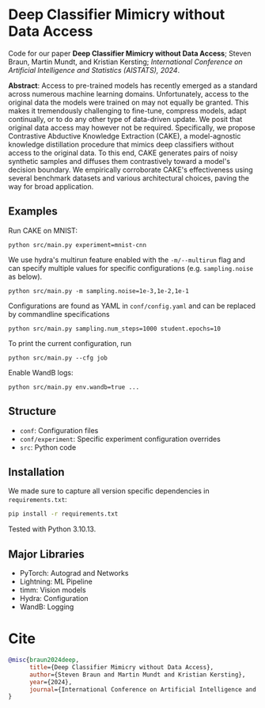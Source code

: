 # Deep Classifier Mimicry without Data Access

Code for our paper **Deep Classifier Mimicry without Data Access**; Steven Braun, Martin Mundt, and Kristian Kersting; _International Conference on Artificial Intelligence and Statistics (AISTATS), 2024_.

**Abstract**:
Access to pre-trained models has recently emerged as a standard across numerous machine learning domains. Unfortunately, access to the original data the models were trained on may not equally be granted. This makes it tremendously challenging to fine-tune, compress models, adapt continually, or to do any other type of data-driven update. We posit that original data access may however not be required. Specifically, we propose Contrastive Abductive Knowledge Extraction (CAKE), a model-agnostic knowledge distillation procedure that mimics deep classifiers without access to the original data. To this end, CAKE generates pairs of noisy synthetic samples and diffuses them contrastively toward a model's decision boundary. We empirically corroborate CAKE's effectiveness using several benchmark datasets and various architectural choices, paving the way for broad application. 

## Examples
Run CAKE on MNIST:
```shell
python src/main.py experiment=mnist-cnn
```

We use hydra's multirun feature enabled with the `-m/--multirun` flag and can specify multiple values for specific
configurations (e.g. `sampling.noise` as below). 

```shell
python src/main.py -m sampling.noise=1e-3,1e-2,1e-1
```

Configurations are found as YAML in `conf/config.yaml` and can be replaced by commandline specifications
```shell
python src/main.py sampling.num_steps=1000 student.epochs=10
```

To print the current configuration, run
```shell
python src/main.py --cfg job
```

Enable WandB logs:
```shell
python src/main.py env.wandb=true ...
```


## Structure
- `conf`: Configuration files
- `conf/experiment`: Specific experiment configuration overrides
- `src`: Python code

## Installation

We made sure to capture all version specific dependencies in `requirements.txt`:

``` sh
pip install -r requirements.txt
```

Tested with Python 3.10.13.

## Major Libraries
- PyTorch: Autograd and Networks
- Lightning: ML Pipeline
- timm: Vision models
- Hydra: Configuration
- WandB: Logging


# Cite
``` bibtex
@misc{braun2024deep,
      title={Deep Classifier Mimicry without Data Access}, 
      author={Steven Braun and Martin Mundt and Kristian Kersting},
      year={2024},
      journal={International Conference on Artificial Intelligence and Statistics (AISTATS)}
}
```
